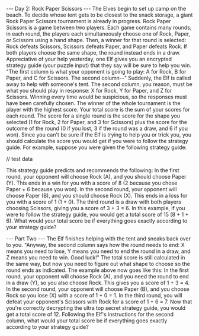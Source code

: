 --- Day 2: Rock Paper Scissors ---
The Elves begin to set up camp on the beach. To decide whose tent gets to be closest to the snack storage, a giant Rock Paper Scissors tournament is already in progress.
Rock Paper Scissors is a game between two players. Each game contains many rounds; in each round, the players each simultaneously choose one of Rock, Paper, or Scissors using a hand shape. Then, a winner for that round is selected: Rock defeats Scissors, Scissors defeats Paper, and Paper defeats Rock. If both players choose the same shape, the round instead ends in a draw.
Appreciative of your help yesterday, one Elf gives you an encrypted strategy guide (your puzzle input) that they say will be sure to help you win. "The first column is what your opponent is going to play: A for Rock, B for Paper, and C for Scissors. The second column--" Suddenly, the Elf is called away to help with someone's tent.
The second column, you reason, must be what you should play in response: X for Rock, Y for Paper, and Z for Scissors. Winning every time would be suspicious, so the responses must have been carefully chosen.
The winner of the whole tournament is the player with the highest score. Your total score is the sum of your scores for each round. The score for a single round is the score for the shape you selected (1 for Rock, 2 for Paper, and 3 for Scissors) plus the score for the outcome of the round (0 if you lost, 3 if the round was a draw, and 6 if you won).
Since you can't be sure if the Elf is trying to help you or trick you, you should calculate the score you would get if you were to follow the strategy guide.
For example, suppose you were given the following strategy guide:

// test data

This strategy guide predicts and recommends the following:
In the first round, your opponent will choose Rock (A), and you should choose Paper (Y). This ends in a win for you with a score of 8 (2 because you chose Paper + 6 because you won).
In the second round, your opponent will choose Paper (B), and you should choose Rock (X). This ends in a loss for you with a score of 1 (1 + 0).
The third round is a draw with both players choosing Scissors, giving you a score of 3 + 3 = 6.
In this example, if you were to follow the strategy guide, you would get a total score of 15 (8 + 1 + 6).
What would your total score be if everything goes exactly according to your strategy guide?

--- Part Two ---
The Elf finishes helping with the tent and sneaks back over to you. "Anyway, the second column says how the round needs to end: X means you need to lose, Y means you need to end the round in a draw, and Z means you need to win. Good luck!"
The total score is still calculated in the same way, but now you need to figure out what shape to choose so the round ends as indicated. The example above now goes like this:
In the first round, your opponent will choose Rock (A), and you need the round to end in a draw (Y), so you also choose Rock. This gives you a score of 1 + 3 = 4.
In the second round, your opponent will choose Paper (B), and you choose Rock so you lose (X) with a score of 1 + 0 = 1.
In the third round, you will defeat your opponent's Scissors with Rock for a score of 1 + 6 = 7.
Now that you're correctly decrypting the ultra top secret strategy guide, you would get a total score of 12.
Following the Elf's instructions for the second column, what would your total score be if everything goes exactly according to your strategy guide?